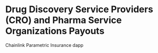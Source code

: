 # Drug Discovery Service Providers (CRO) and Pharma Service Organizations Payouts

Chainlink Parametric Insurance dapp
